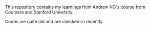 This repository contains my learnings from Andrew NG's course from Coursera and Stanford University.

Codes are quite old and are checked-in recently.